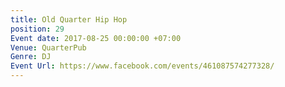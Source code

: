 ```yaml
---
title: Old Quarter Hip Hop
position: 29
Event date: 2017-08-25 00:00:00 +07:00
Venue: QuarterPub
Genre: DJ
Event Url: https://www.facebook.com/events/461087574277328/
---
```



